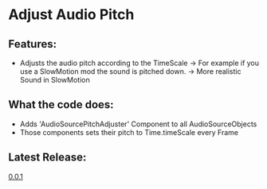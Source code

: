 ﻿# Adjust Audio Pitch

## Features:
- Adjusts the audio pitch according to the TimeScale
-> For example if you use a SlowMotion mod the sound is pitched down.
-> More realistic Sound in SlowMotion

## What the code does:
- Adds 'AudioSourcePitchAdjuster' Component to all AudioSourceObjects
- Those components sets their pitch to Time.timeScale every Frame

## Latest Release:
[0.0.1](https://github.com/DanielKIWI/SkaterXL-Modding/releases/tag/XLShredAdjustAudioPitch-0.0.1)